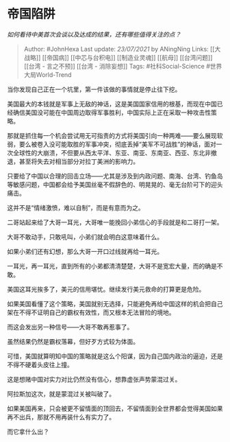 # 帝国陷阱
*如何看待中美首次会谈以及达成的结果，还有哪些值得关注的点？*

> Author: #JohnHexa
Last update: *23/07/2021* by ANingNing
Links: [[大战略]] [[帝国病]] [[中芯与台积电]] [[制造业灵魂]] [[航母]] [[台湾问题]] [[台湾 - 言之不预]] [[台湾 - 消除妄想]]
Tags:  #社科Social-Science #世界大局World-Trend 


当你发现自己正在一个坑里，第一件该做的事情就是停止往下挖。

美国最大的本钱就是军事上无敌的神话，这是美国国家信用的根基，而现在中国已经确信美国没可能在中国周边取得军事胜利，中国实际上正在采取一种攻击性策略。

那就是抓住每一个机会尝试用无可指责的方式将美国引向一种两难——要么展现软弱，要么被卷入没可能取胜的军事冲突，彻底丢掉“美军不可战胜”的神话，面对一次全球性的大崩溃，不但要从西太平洋、东亚、南亚、东南亚、西亚、东北非撤退，甚至将失去对相当部分对拉丁美洲的影响力。

只要给了中国以合理的回击立场——尤其是涉及到内政问题、南海、台湾、钓鱼岛等敏感问题，中国都会给予美国丝毫不假辞色的、明晃晃的、毫无台阶可下的迎头痛击。

这并不是“情绪激愤，难以自制”，而是有意而为之。

二哥站起来给了大哥一耳光，大哥唯一能挽回小弟信心的手段就是和二哥打一架。

大哥不敢动手，只敢吼叫，小弟们就会明白这意味着什么。

如果小弟们还有幻想，那么大哥一开口过线就再给一耳光。

一耳光，再一耳光，直到所有的小弟都清清楚楚，大哥不是宽宏大量，而的确是不敢。

美国这耳光挨多了，美元的信用堪忧。继续发行美元救命的打算更是危险。

如果美国看懂了这个策略，美国就别无选择，只能避免再给中国这样的机会把自己架在不得不证明自己的霸权有效性，而又根本无法冒险的境地。

而这会发出另一种信号——大哥不敢再惹事了。

虽然结果仍然是霸权落幕，但好歹方式较为体面。

可惜，美国就算明知中国的策略就是这么个阳谋，因为自己国内政治的逼迫，还是不得不硬着头皮往上撞。

这是想赌中国对实力对比仍然没有信心，想靠虚张声势蒙混过关。

阿拉斯加这次，就是蒙混过关被叫破了。

如果美国再来，只会被更不留情面的顶回去，不留情面到全世界都会觉得美国如果再不出兵，那就不用再装什么有实力了。

而它拿什么出？



